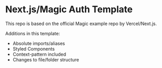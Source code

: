 # Next.js/Magic Auth Template

This repo is based on the official Magic example repo by Vercel/Next.js.

Additions in this template:

- Absolute imports/aliases
- Styled Components
- Context-pattern included
- Changes to file/folder structure
